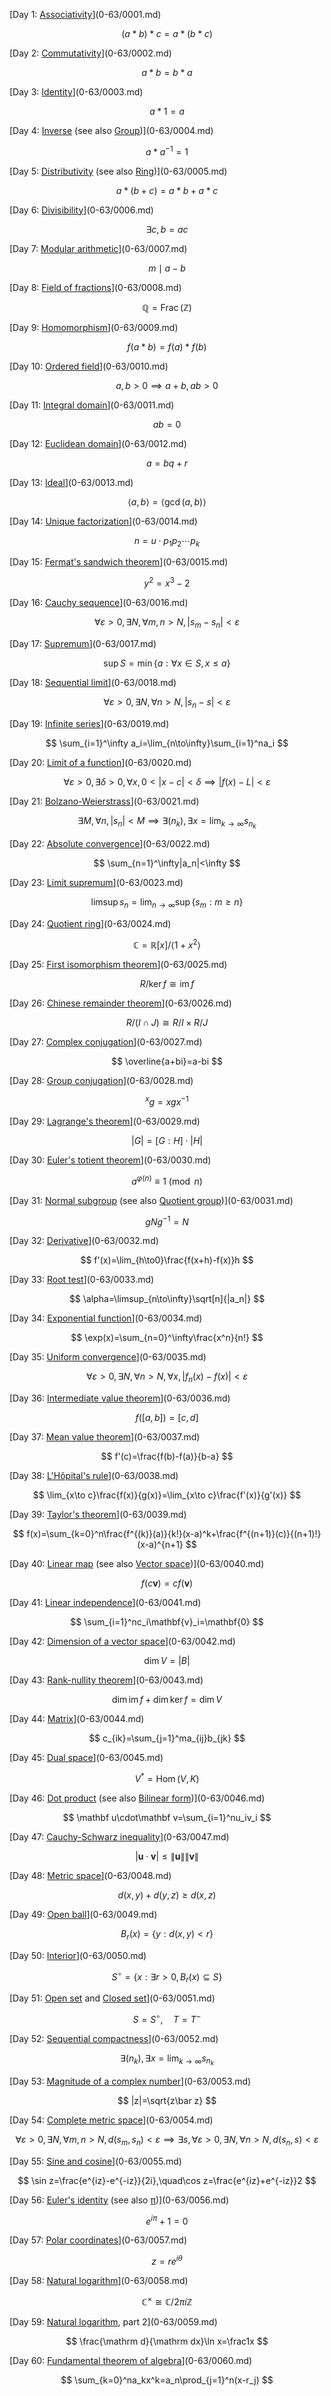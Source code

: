 
[Day 1: [Associativity](https://en.wikipedia.org/wiki/Associative_property)](0-63/0001.md)

$$ (a*b)*c=a*(b*c) $$

[Day 2: [Commutativity](https://en.wikipedia.org/wiki/Commutative_property)](0-63/0002.md)

$$ a*b=b*a $$

[Day 3: [Identity](https://en.wikipedia.org/wiki/Identity_element)](0-63/0003.md)

$$ a*1=a $$

[Day 4: [Inverse](https://en.wikipedia.org/wiki/Inverse_element) (see also [Group](https://en.wikipedia.org/wiki/Group_(mathematics)))](0-63/0004.md)

$$ a*a^{-1}=1 $$

[Day 5: [Distributivity](https://en.wikipedia.org/wiki/Distributive_property) (see also [Ring](https://en.wikipedia.org/wiki/Ring_(mathematics)))](0-63/0005.md)

$$ a*(b+c)=a*b+a*c $$

[Day 6: [Divisibility](https://en.wikipedia.org/wiki/Divisibility_(ring_theory))](0-63/0006.md)

$$ \exists c,b=ac $$

[Day 7: [Modular arithmetic](https://en.wikipedia.org/wiki/Modular_arithmetic)](0-63/0007.md)

$$ m\mid a-b $$

[Day 8: [Field of fractions](https://en.wikipedia.org/wiki/Field_of_fractions)](0-63/0008.md)

$$ \mathbb Q=\operatorname{Frac}(\mathbb Z) $$

[Day 9: [Homomorphism](https://en.wikipedia.org/wiki/Homomorphism)](0-63/0009.md)

$$ f(a*b)=f(a)*f(b) $$

[Day 10: [Ordered field](https://en.wikipedia.org/wiki/Ordered_field)](0-63/0010.md)

$$ a,b>0\implies a+b,ab>0 $$

[Day 11: [Integral domain](https://en.wikipedia.org/wiki/Integral_domain)](0-63/0011.md)

$$ ab=0 $$

[Day 12: [Euclidean domain](https://en.wikipedia.org/wiki/Euclidean_domain)](0-63/0012.md)

$$ a=bq+r $$

[Day 13: [Ideal](https://en.wikipedia.org/wiki/Ideal_(ring_theory))](0-63/0013.md)

$$ \langle a,b\rangle=\langle\gcd(a,b)\rangle $$

[Day 14: [Unique factorization](https://en.wikipedia.org/wiki/Fundamental_theorem_of_arithmetic)](0-63/0014.md)

$$ n=u\cdot p_1p_2\cdots p_k $$

[Day 15: [Fermat's sandwich theorem](https://mathworld.wolfram.com/FermatsSandwichTheorem.html)](0-63/0015.md)

$$ y^2=x^3-2 $$

[Day 16: [Cauchy sequence](https://en.wikipedia.org/wiki/Cauchy_sequence)](0-63/0016.md)

$$ \forall\varepsilon>0,\exists N,\forall m,n>N,|s_m-s_n|<\varepsilon $$

[Day 17: [Supremum](https://en.wikipedia.org/wiki/Supremum)](0-63/0017.md)

$$ \sup S=\min\{a:\forall x\in S,x\le a\} $$

[Day 18: [Sequential limit](https://en.wikipedia.org/wiki/Limit_of_a_sequence)](0-63/0018.md)

$$ \forall\varepsilon>0,\exists N,\forall n>N,|s_n-s|<\varepsilon $$

[Day 19: [Infinite series](https://en.wikipedia.org/wiki/Series_(mathematics))](0-63/0019.md)

$$ \sum_{i=1}^\infty a_i=\lim_{n\to\infty}\sum_{i=1}^na_i $$

[Day 20: [Limit of a function](https://en.wikipedia.org/wiki/Limit_of_a_function)](0-63/0020.md)

$$ \forall\varepsilon>0,\exists\delta>0,\forall x,0<|x-c|<\delta\implies|f(x)-L|<\varepsilon $$

[Day 21: [Bolzano-Weierstrass](https://en.wikipedia.org/wiki/Bolzano-Weierstrass_theorem)](0-63/0021.md)

$$ \exists M,\forall n,|s_n|<M\implies\exists(n_k),\exists x=\lim_{k\to\infty}s_{n_k} $$

[Day 22: [Absolute convergence](https://en.wikipedia.org/wiki/Absolute_convergence)](0-63/0022.md)

$$ \sum_{n=1}^\infty|a_n|<\infty $$

[Day 23: [Limit supremum](https://en.wikipedia.org/wiki/Limit_supremum)](0-63/0023.md)

$$ \limsup s_n=\lim_{n\to\infty}\sup\{s_m:m\ge n\} $$

[Day 24: [Quotient ring](https://en.wikipedia.org/wiki/Quotient_ring)](0-63/0024.md)

$$ \mathbb C=\mathbb R[x]/\langle 1+x^2\rangle $$

[Day 25: [First isomorphism theorem](https://en.wikipedia.org/wiki/Fundamental_theorem_on_homomorphisms)](0-63/0025.md)

$$ R/\ker f\cong\operatorname{im}f $$

[Day 26: [Chinese remainder theorem](https://en.wikipedia.org/wiki/Chinese_remainder_theorem)](0-63/0026.md)

$$ R/(I\cap J)\cong R/I\times R/J $$

[Day 27: [Complex conjugation](https://en.wikipedia.org/wiki/Complex_conjugate)](0-63/0027.md)

$$ \overline{a+bi}=a-bi $$

[Day 28: [Group conjugation](https://en.wikipedia.org/wiki/Conjugacy_class)](0-63/0028.md)

$$ ^xg=xgx^{-1} $$

[Day 29: [Lagrange's theorem](https://en.wikipedia.org/wiki/Lagrange%27s_theorem_(group_theory))](0-63/0029.md)

$$ |G|=[G:H]\cdot|H| $$

[Day 30: [Euler's totient theorem](https://en.wikipedia.org/wiki/Euler%27s_theorem)](0-63/0030.md)

$$ a^{\varphi(n)}\equiv1\pmod n $$

[Day 31: [Normal subgroup](https://en.wikipedia.org/wiki/Normal_subgroup) (see also [Quotient group](https://en.wikipedia.org/wiki/Quotient_group))](0-63/0031.md)

$$ gNg^{-1}=N $$

[Day 32: [Derivative](https://en.wikipedia.org/wiki/Derivative)](0-63/0032.md)

$$ f'(x)=\lim_{h\to0}\frac{f(x+h)-f(x)}h $$

[Day 33: [Root test](https://en.wikipedia.org/wiki/Root_test)](0-63/0033.md)

$$ \alpha=\limsup_{n\to\infty}\sqrt[n]{|a_n|} $$

[Day 34: [Exponential function](https://en.wikipedia.org/wiki/Exponential_function)](0-63/0034.md)

$$ \exp(x)=\sum_{n=0}^\infty\frac{x^n}{n!} $$

[Day 35: [Uniform convergence](https://en.wikipedia.org/wiki/Uniform_convergence)](0-63/0035.md)

$$ \forall\varepsilon>0,\exists N,\forall n>N,\forall x,|f_n(x)-f(x)|<\varepsilon $$

[Day 36: [Intermediate value theorem](https://en.wikipedia.org/wiki/Intermediate_value_theorem)](0-63/0036.md)

$$ f([a,b])=[c,d] $$

[Day 37: [Mean value theorem](https://en.wikipedia.org/wiki/Mean_value_theorem)](0-63/0037.md)

$$ f'(c)=\frac{f(b)-f(a)}{b-a} $$

[Day 38: [L'Hôpital's rule](https://en.wikipedia.org/wiki/L%27H%C3%B4pital%27s_rule)](0-63/0038.md)

$$ \lim_{x\to c}\frac{f(x)}{g(x)}=\lim_{x\to c}\frac{f'(x)}{g'(x)} $$

[Day 39: [Taylor's theorem](https://en.wikipedia.org/wiki/Taylor%27s_theorem)](0-63/0039.md)

$$ f(x)=\sum_{k=0}^n\frac{f^{(k)}(a)}{k!}(x-a)^k+\frac{f^{(n+1)}(c)}{(n+1)!}(x-a)^{n+1} $$

[Day 40: [Linear map](https://en.wikipedia.org/wiki/Linear_map) (see also [Vector space](https://en.wikipedia.org/wiki/Vector_space))](0-63/0040.md)

$$ f(c\mathbf v)=cf(\mathbf v) $$

[Day 41: [Linear independence](https://en.wikipedia.org/wiki/Linear_independence)](0-63/0041.md)

$$ \sum_{i=1}^nc_i\mathbf{v}_i=\mathbf{0} $$

[Day 42: [Dimension of a vector space](https://en.wikipedia.org/wiki/Dimension_(vector_space))](0-63/0042.md)

$$ \dim V=|B| $$

[Day 43: [Rank-nullity theorem](https://en.wikipedia.org/wiki/Rank-nullity_theorem)](0-63/0043.md)

$$ \dim\operatorname{im}f+\dim\ker f=\dim V $$

[Day 44: [Matrix](https://en.wikipedia.org/wiki/Matrix_(mathematics))](0-63/0044.md)

$$ c_{ik}=\sum_{j=1}^ma_{ij}b_{jk} $$

[Day 45: [Dual space](https://en.wikipedia.org/wiki/Dual_space)](0-63/0045.md)

$$ V^*=\operatorname{Hom}(V,K) $$

[Day 46: [Dot product](https://en.wikipedia.org/wiki/Dot_product) (see also [Bilinear form](https://en.wikipedia.org/wiki/Bilinear_form))](0-63/0046.md)

$$ \mathbf u\cdot\mathbf v=\sum_{i=1}^nu_iv_i $$

[Day 47: [Cauchy-Schwarz inequality](https://en.wikipedia.org/wiki/Cauchy-Schwarz_inequality)](0-63/0047.md)

$$ |\mathbf u\cdot\mathbf v|\le\|\mathbf u\|\|\mathbf v\| $$

[Day 48: [Metric space](https://en.wikipedia.org/wiki/Metric_space)](0-63/0048.md)

$$ d(x,y)+d(y,z)\ge d(x,z) $$

[Day 49: [Open ball](https://en.wikipedia.org/wiki/Ball_(mathematics)#In_general_metric_spaces)](0-63/0049.md)

$$ B_r(x)=\{y:d(x,y)<r\} $$

[Day 50: [Interior](https://en.wikipedia.org/wiki/Interior_(topology))](0-63/0050.md)

$$ S^\circ=\{x:\exists r>0,B_r(x)\subseteq S\} $$

[Day 51: [Open set](https://en.wikipedia.org/wiki/Open_set) and [Closed set](https://en.wikipedia.org/wiki/Closed_set)](0-63/0051.md)

$$ S=S^\circ,\quad T=T^- $$

[Day 52: [Sequential compactness](https://en.wikipedia.org/wiki/Sequentially_compact_space)](0-63/0052.md)

$$ \exists(n_k),\exists x=\lim_{k\to\infty}s_{n_k} $$

[Day 53: [Magnitude of a complex number](https://en.wikipedia.org/wiki/Absolute_value#Complex_numbers)](0-63/0053.md)

$$ |z|=\sqrt{z\bar z} $$

[Day 54: [Complete metric space](https://en.wikipedia.org/wiki/Complete_metric_space)](0-63/0054.md)

$$ \forall\varepsilon>0,\exists N,\forall m,n>N,d(s_m,s_n)<\varepsilon\implies\exists s,\forall\varepsilon>0,\exists N,\forall n>N,d(s_n,s)<\varepsilon $$

[Day 55: [Sine and cosine](https://en.wikipedia.org/wiki/Sine_and_cosine)](0-63/0055.md)

$$ \sin z=\frac{e^{iz}-e^{-iz}}{2i},\quad\cos z=\frac{e^{iz}+e^{-iz}}2 $$

[Day 56: [Euler's identity](https://en.wikipedia.org/wiki/Euler%27s_identity) (see also [π](https://en.wikipedia.org/wiki/Pi))](0-63/0056.md)

$$ e^{i\pi}+1=0 $$

[Day 57: [Polar coordinates](https://en.wikipedia.org/wiki/Polar_coordinate_system)](0-63/0057.md)

$$ z=re^{i\theta} $$

[Day 58: [Natural logarithm](https://en.wikipedia.org/wiki/Natural_logarithm)](0-63/0058.md)

$$ \mathbb C^\times\cong\mathbb C/2\pi i\mathbb Z $$

[Day 59: [Natural logarithm](https://en.wikipedia.org/wiki/Natural_logarithm), part 2](0-63/0059.md)

$$ \frac{\mathrm d}{\mathrm dx}\ln x=\frac1x $$

[Day 60: [Fundamental theorem of algebra](https://en.wikipedia.org/wiki/Fundamental_theorem_of_algebra)](0-63/0060.md)

$$ \sum_{k=0}^na_kx^k=a_n\prod_{j=1}^n(x-r_j) $$
